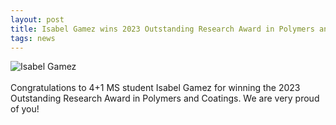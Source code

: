 ```yaml
---
layout: post
title: Isabel Gamez wins 2023 Outstanding Research Award in Polymers and Coatings
tags: news
---
```


<img src="https://lesliehamachi.github.io/images/Isabel_Gamez.jpg" alt="Isabel Gamez" title="Isabel Gamez"><br>
<br>
Congratulations to 4+1 MS student Isabel Gamez for winning the 2023 Outstanding Research Award in Polymers and Coatings. We are very proud of you!
